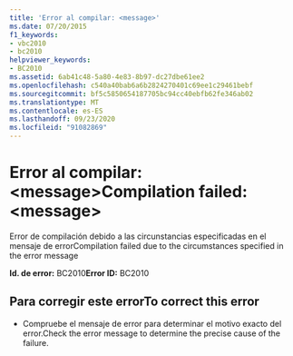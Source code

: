 ```yaml
---
title: 'Error al compilar: <message>'
ms.date: 07/20/2015
f1_keywords:
- vbc2010
- bc2010
helpviewer_keywords:
- BC2010
ms.assetid: 6ab41c48-5a80-4e83-8b97-dc27dbe61ee2
ms.openlocfilehash: c540a40bab6a6b2824270401c69ee1c29461bebf
ms.sourcegitcommit: bf5c5850654187705bc94cc40ebfb62fe346ab02
ms.translationtype: MT
ms.contentlocale: es-ES
ms.lasthandoff: 09/23/2020
ms.locfileid: "91082869"
---
```

# <a name="compilation-failed-message"></a><span data-ttu-id="a6c82-102">Error al compilar: \<message></span><span class="sxs-lookup"><span data-stu-id="a6c82-102">Compilation failed: \<message></span></span>

<span data-ttu-id="a6c82-103">Error de compilación debido a las circunstancias especificadas en el mensaje de error</span><span class="sxs-lookup"><span data-stu-id="a6c82-103">Compilation failed due to the circumstances specified in the error message</span></span>  
  
 <span data-ttu-id="a6c82-104">**Id. de error:** BC2010</span><span class="sxs-lookup"><span data-stu-id="a6c82-104">**Error ID:** BC2010</span></span>  
  
## <a name="to-correct-this-error"></a><span data-ttu-id="a6c82-105">Para corregir este error</span><span class="sxs-lookup"><span data-stu-id="a6c82-105">To correct this error</span></span>  
  
- <span data-ttu-id="a6c82-106">Compruebe el mensaje de error para determinar el motivo exacto del error.</span><span class="sxs-lookup"><span data-stu-id="a6c82-106">Check the error message to determine the precise cause of the failure.</span></span>  
